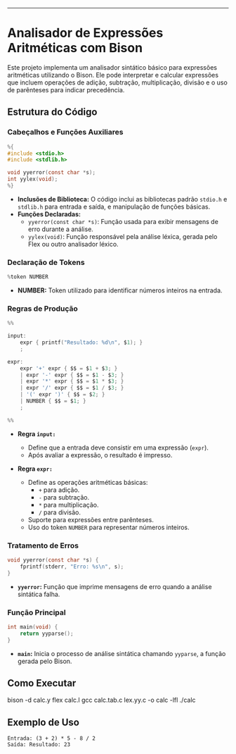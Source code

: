 ---

# Analisador de Expressões Aritméticas com Bison

Este projeto implementa um analisador sintático básico para expressões aritméticas utilizando o Bison. Ele pode interpretar e calcular expressões que incluem operações de adição, subtração, multiplicação, divisão e o uso de parênteses para indicar precedência.

## Estrutura do Código

### Cabeçalhos e Funções Auxiliares

```c
%{
#include <stdio.h>
#include <stdlib.h>

void yyerror(const char *s);
int yylex(void);
%}
```

- **Inclusões de Biblioteca:** O código inclui as bibliotecas padrão `stdio.h` e `stdlib.h` para entrada e saída, e manipulação de funções básicas.
- **Funções Declaradas:**
  - `yyerror(const char *s)`: Função usada para exibir mensagens de erro durante a análise.
  - `yylex(void)`: Função responsável pela análise léxica, gerada pelo Flex ou outro analisador léxico.

### Declaração de Tokens

```c
%token NUMBER
```

- **NUMBER:** Token utilizado para identificar números inteiros na entrada.

### Regras de Produção

```c
%%

input:
    expr { printf("Resultado: %d\n", $1); }
    ;

expr:
    expr '+' expr { $$ = $1 + $3; }
    | expr '-' expr { $$ = $1 - $3; }
    | expr '*' expr { $$ = $1 * $3; }
    | expr '/' expr { $$ = $1 / $3; }
    | '(' expr ')' { $$ = $2; }
    | NUMBER { $$ = $1; }
    ;

%%
```

- **Regra `input:`**
  - Define que a entrada deve consistir em uma expressão (`expr`).
  - Após avaliar a expressão, o resultado é impresso.

- **Regra `expr:`**
  - Define as operações aritméticas básicas:
    - `+` para adição.
    - `-` para subtração.
    - `*` para multiplicação.
    - `/` para divisão.
  - Suporte para expressões entre parênteses.
  - Uso do token `NUMBER` para representar números inteiros.

### Tratamento de Erros

```c
void yyerror(const char *s) {
    fprintf(stderr, "Erro: %s\n", s);
}
```

- **`yyerror`:** Função que imprime mensagens de erro quando a análise sintática falha.

### Função Principal

```c
int main(void) {
    return yyparse();
}
```

- **`main`:** Inicia o processo de análise sintática chamando `yyparse`, a função gerada pelo Bison.

## Como Executar
bison -d calc.y
flex calc.l
gcc calc.tab.c lex.yy.c -o calc -lfl
./calc
## Exemplo de Uso

```
Entrada: (3 + 2) * 5 - 8 / 2
Saída: Resultado: 23
```
